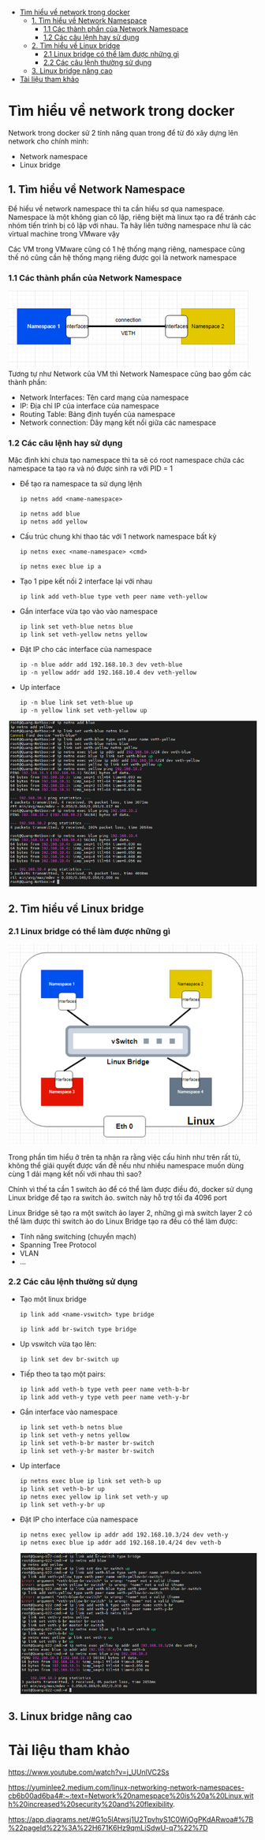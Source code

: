 - [Tìm hiểu về network trong docker](#tìm-hiểu-về-network-trong-docker)
  - [1. Tìm hiểu về Network Namespace](#1-tìm-hiểu-về-network-namespace)
    - [1.1 Các thành phần của Network Namespace](#11-các-thành-phần-của-network-namespace)
    - [1.2 Các câu lệnh hay sử dụng](#12-các-câu-lệnh-hay-sử-dụng)
  - [2. Tìm hiểu về Linux bridge](#2-tìm-hiểu-về-linux-bridge)
    - [2.1 Linux bridge có thể làm được những gì](#21-linux-bridge-có-thể-làm-được-những-gì)
    - [2.2 Các câu lệnh thường sử dụng](#22-các-câu-lệnh-thường-sử-dụng)
  - [3. Linux bridge nâng cao](#3-linux-bridge-nâng-cao)
- [Tài liệu tham khảo](#tài-liệu-tham-khảo)
# Tìm hiểu về network trong docker
Network trong docker sử 2 tính năng quan trong để từ đó xây dựng lên network cho chính mình:
- Network namespace
- Linux bridge
## 1. Tìm hiểu về Network Namespace
Để hiểu về network namespace thì ta cần hiểu sơ qua namespace. Namespace là một không gian cô lập, riêng biệt mà linux tạo ra để tránh các nhóm tiến trình bị cô lập với nhau. Ta hãy liên tưởng namespace như là các virtual machine trong VMware vậy

Các VM trong VMware cũng có 1 hệ thống mạng riêng, namespace cũng thế nó cũng cần hệ thống mạng riêng được gọi là network namespace

### 1.1 Các thành phần của Network Namespace
![alt text](anh/Screenshot_15.png)
Tương tự như Network của VM thì Network Namespace cũng bao gồm các thành phần:
- Network Interfaces: Tên card mạng của namespace
- IP: Địa chỉ IP của interface của namespace
- Routing Table: Bảng định tuyến của namespace
- Network connection: Dây mạng kết nối giữa các namespace
### 1.2 Các câu lệnh hay sử dụng
Mặc định khi chưa tạo namespace thì ta sẽ có root namespace chứa các namespace ta tạo ra và nó được sinh ra với PID = 1
- Để tạo ra namespace ta sử dụng lệnh
  ```
  ip netns add <name-namespace>
  ```
  ```
  ip netns add blue
  ip netns add yellow
  ```
- Cấu trúc chung khi thao tác với 1 network namespace bất kỳ
  ```
  ip netns exec <name-namespace> <cmd>
  ```
  ```
  ip netns exec blue ip a
  ```
- Tạo 1 pipe kết nối 2 interface lại với nhau
  ```
  ip link add veth-blue type veth peer name veth-yellow
  ```
- Gắn interface vừa tạo vào vào namespace
  ```
  ip link set veth-blue netns blue
  ip link set veth-yellow netns yellow
  ```
- Đặt IP cho các interface của namespace
  ```
  ip -n blue addr add 192.168.10.3 dev veth-blue
  ip -n yellow addr add 192.168.10.4 dev veth-yellow
  ```
- Up interface 
  ```
  ip -n blue link set veth-blue up
  ip -n yellow link set veth-yellow up
  ```
![alt text](anh/Screenshot_16.png)
## 2. Tìm hiểu về Linux bridge
### 2.1 Linux bridge có thể làm được những gì
![alt text](anh/Screenshot_17.png)

Trong phần tìm hiểu ở trên ta nhận ra rằng việc cấu hình như trên rất tù, không thể giải quyết được vấn đề nếu như nhiều namespace muốn dùng cùng 1 dải mạng kết nối với nhau thì sao?

Chính vì thế ta cần 1 switch ảo để có thể làm được điều đó, docker sử dụng Linux bridge để tạo ra switch ảo. switch này hỗ trợ tối đa 4096 port

Linux Bridge sẽ tạo ra một switch ảo layer 2, những gì mà switch layer 2 có thể làm được thì switch ảo do Linux Bridge tạo ra đều có thể làm được:
- Tính năng switching (chuyển mạch)
- Spanning Tree Protocol
- VLAN
- ...

### 2.2 Các câu lệnh thường sử dụng
- Tạo môt linux bridge
  ```
  ip link add <name-vswitch> type bridge
  ```
  ```
  ip link add br-switch type bridge
  ```
- Up vswitch vừa tạo lên:
  ```
  ip link set dev br-switch up
  ```
- Tiếp theo ta tạo một pairs:
  ```
  ip link add veth-b type veth peer name veth-b-br
  ip link add veth-y type veth peer name veth-y-br
  ```
- Gắn interface vào namespace
  ```
  ip link set veth-b netns blue
  ip link set veth-y netns yellow
  ip link set veth-b-br master br-switch
  ip link set veth-y-br master br-switch
  ```
- Up interface
  ```
  ip netns exec blue ip link set veth-b up
  ip link set veth-b-br up
  ip netns exec yellow ip link set veth-y up
  ip link set veth-y-br up
  ```
- Đặt IP cho interface của namespace
  ```
  ip netns exec yellow ip addr add 192.168.10.3/24 dev veth-y
  ip netns exec blue ip addr add 192.168.10.4/24 dev veth-b
  ```
  ![alt text](anh/Screenshot_18.png)
## 3. Linux bridge nâng cao
# Tài liệu tham khảo
https://www.youtube.com/watch?v=j_UUnlVC2Ss

https://yuminlee2.medium.com/linux-networking-network-namespaces-cb6b00ad6ba4#:~:text=Network%20namespace%20is%20a%20Linux,with%20increased%20security%20and%20flexibility.

https://app.diagrams.net/#G1o5lAtwsj1U2TpvhyS1C0WjOgPKdARwoa#%7B%22pageId%22%3A%22H671K6Hz9qmLiSdwU-q7%22%7D